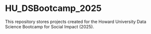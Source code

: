 # HU_DSBootcamp_2025

This repository stores projects created for the Howard University Data Science Bootcamp for Social Impact (2025). 
